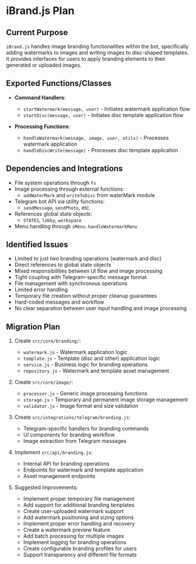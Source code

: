 # iBrand.js Plan

## Current Purpose
`iBrand.js` handles image branding functionalities within the bot, specifically adding watermarks to images and writing images to disc-shaped templates. It provides interfaces for users to apply branding elements to their generated or uploaded images.

## Exported Functions/Classes
- **Command Handlers**:
  - `startWatermark(message, user)` - Initiates watermark application flow
  - `startDisc(message, user)` - Initiates disc template application flow

- **Processing Functions**:
  - `handleWatermark(message, image, user, utils)` - Processes watermark application
  - `handleDiscWrite(message)` - Processes disc template application

## Dependencies and Integrations
- File system operations through `fs`
- Image processing through external functions:
  - `addWaterMark` and `writeToDisc` from waterMark module
- Telegram bot API via utility functions:
  - `sendMessage`, `sendPhoto`, etc.
- References global state objects:
  - `STATES`, `lobby`, `workspace`
- Menu handling through `iMenu.handleWatermarkMenu`

## Identified Issues
- Limited to just two branding operations (watermark and disc)
- Direct references to global state objects
- Mixed responsibilities between UI flow and image processing
- Tight coupling with Telegram-specific message format
- File management with synchronous operations
- Limited error handling
- Temporary file creation without proper cleanup guarantees
- Hard-coded messages and workflow
- No clear separation between user input handling and image processing

## Migration Plan
1. Create `src/core/branding/`:
   - `watermark.js` - Watermark application logic
   - `template.js` - Template (disc and other) application logic
   - `service.js` - Business logic for branding operations
   - `repository.js` - Watermark and template asset management

2. Create `src/core/image/`:
   - `processor.js` - Generic image processing functions
   - `storage.js` - Temporary and permanent image storage management
   - `validator.js` - Image format and size validation

3. Create `src/integrations/telegram/branding.js`:
   - Telegram-specific handlers for branding commands
   - UI components for branding workflow
   - Image extraction from Telegram messages

4. Implement `src/api/branding.js`:
   - Internal API for branding operations
   - Endpoints for watermark and template application
   - Asset management endpoints

5. Suggested improvements:
   - Implement proper temporary file management
   - Add support for additional branding templates
   - Create user-uploaded watermark support
   - Add watermark positioning and sizing options
   - Implement proper error handling and recovery
   - Create a watermark preview feature
   - Add batch processing for multiple images
   - Implement logging for branding operations
   - Create configurable branding profiles for users
   - Support transparency and different file formats 